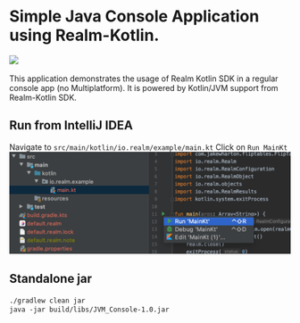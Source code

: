# Simple Java Console Application using Realm-Kotlin.

<img src="./Screenshots/DemoConsoleJVM.gif" width="600">

This application demonstrates the usage of Realm Kotlin SDK in a regular console app (no Multiplatform).
It is powered by Kotlin/JVM support from Realm-Kotlin SDK.

## Run from IntelliJ IDEA

Navigate to `src/main/kotlin/io.realm/example/main.kt`
Click on `Run MainKt` 
<img src="./Screenshots/run.png" width="600">

## Standalone jar

```Gradle
./gradlew clean jar
java -jar build/libs/JVM_Console-1.0.jar
```

